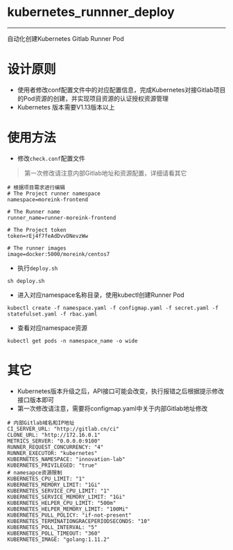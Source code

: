 # kubernetes_runnner_deploy
---
自动化创建Kubernetes Gitlab Runner Pod

# 设计原则
- 使用者修改conf配置文件中的对应配置信息，完成Kubernetes对接Gitlab项目的Pod资源的创建，并实现项目资源的认证授权资源管理
- Kubernetes 版本需要V1.13版本以上

# 使用方法
- 修改`check.conf`配置文件

> 第一次修改请注意内部Gitlab地址和资源配置，详细请看其它

```
# 根据项目需求进行编辑
# The Project runner namespace
namespace=moreink-frontend

# The Runner name
runner_name=runner-moreink-frontend

# The Project token
token=rEj4f7feAdDvvDNevzWw

# The runner images
image=docker:5000/moreink/centos7
```

- 执行`deploy.sh`
```
sh deploy.sh
```

- 进入对应namespace名称目录，使用kubectl创建Runner Pod

```
kubectl create -f namespace.yaml -f configmap.yaml -f secret.yaml -f statefulset.yaml -f rbac.yaml
```

- 查看对应namespace资源
```
kubectl get pods -n namespace_name -o wide
```

# 其它
- Kubernetes版本升级之后，API接口可能会改变，执行报错之后根据提示修改接口版本即可
- 第一次修改请注意，需要将configmap.yaml中关于内部Gitlab地址修改
```
# 内部Gitlab域名和IP地址
CI_SERVER_URL: "http://gitlab.cn/ci"
CLONE_URL: "http://172.16.0.1"
METRICS_SERVER: "0.0.0.0:9100"
RUNNER_REQUEST_CONCURRENCY: "4"
RUNNER_EXECUTOR: "kubernetes"
KUBERNETES_NAMESPACE: "innovation-lab"
KUBERNETES_PRIVILEGED: "true"
# namesapce资源限制
KUBERNETES_CPU_LIMIT: "1"
KUBERNETES_MEMORY_LIMIT: "1Gi"
KUBERNETES_SERVICE_CPU_LIMIT: "1"
KUBERNETES_SERVICE_MEMORY_LIMIT: "1Gi"
KUBERNETES_HELPER_CPU_LIMIT: "500m"
KUBERNETES_HELPER_MEMORY_LIMIT: "100Mi"
KUBERNETES_PULL_POLICY: "if-not-present"
KUBERNETES_TERMINATIONGRACEPERIODSECONDS: "10"
KUBERNETES_POLL_INTERVAL: "5"
KUBERNETES_POLL_TIMEOUT: "360"
KUBERNETES_IMAGE: "golang:1.11.2"
```
